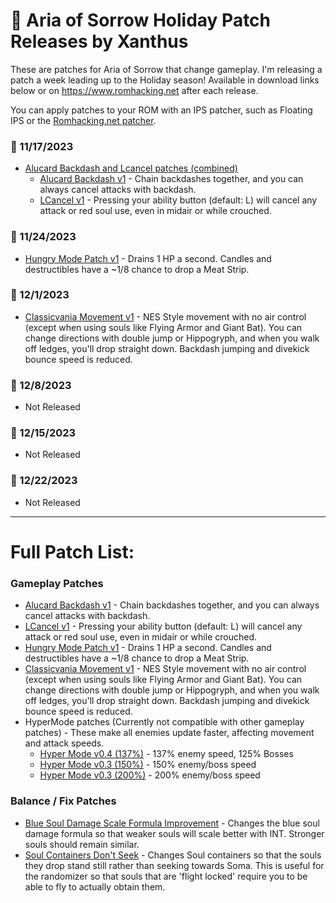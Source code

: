 # &#127876; Aria of Sorrow Holiday Patch Releases by Xanthus
These are patches for Aria of Sorrow that change gameplay. I'm releasing a patch a week leading up to the Holiday season!
Available in download links below or on https://www.romhacking.net after each release.

You can apply patches to your ROM with an IPS patcher, such as Floating IPS or the [Romhacking.net patcher](https://www.romhacking.net/patch/).

### &#127873; 11/17/2023 
- [Alucard Backdash and Lcancel patches (combined)](https://www.mediafire.com/file/fcwl5im3noecl8h/AlucardBackdash_LCancel-v1.ips/file)
    - [Alucard Backdash v1](https://www.mediafire.com/file/2t1m1ygfxr02j7y/AlucardBackdash-v1.ips/file)  - Chain backdashes together, and you can always cancel attacks with backdash.
    - [LCancel v1](https://www.mediafire.com/file/fh8u7dt52hjfu9k/LCancel-v1.ips/file) - Pressing your ability button (default: L) will cancel any attack or red soul use, even in midair or while crouched.
### &#127873; 11/24/2023 
- [Hungry Mode Patch v1](https://www.mediafire.com/file/zsbu3319rprap8c/AoS_HungryMode-v1.ips/file) - Drains 1 HP a second. Candles and destructibles have a ~1/8 chance to drop a Meat Strip.
### &#127873; 12/1/2023 
- [Classicvania Movement v1](https://www.mediafire.com/file/sxe9d31g9ywtk0b/AoS_Classicvania-Movement-v1.ips/file) - NES Style movement with no air control (except when using souls like Flying Armor and Giant Bat). You can change directions with double jump or Hippogryph, and when you walk off ledges, you'll drop straight down. Backdash jumping and divekick bounce speed is reduced.
### &#127873; 12/8/2023 
- Not Released
### &#127873; 12/15/2023 
- Not Released
### &#127873; 12/22/2023 
- Not Released

---
# Full Patch List:

### Gameplay Patches
- [Alucard Backdash v1](https://www.mediafire.com/file/2t1m1ygfxr02j7y/AlucardBackdash-v1.ips/file)  - Chain backdashes together, and you can always cancel attacks with backdash.
- [LCancel v1](https://www.mediafire.com/file/fh8u7dt52hjfu9k/LCancel-v1.ips/file) - Pressing your ability button (default: L) will cancel any attack or red soul use, even in midair or while crouched.
- [Hungry Mode Patch v1](https://www.mediafire.com/file/zsbu3319rprap8c/AoS_HungryMode-v1.ips/file) - Drains 1 HP a second. Candles and destructibles have a ~1/8 chance to drop a Meat Strip.
- [Classicvania Movement v1](https://www.mediafire.com/file/sxe9d31g9ywtk0b/AoS_Classicvania-Movement-v1.ips/file) - NES Style movement with no air control (except when using souls like Flying Armor and Giant Bat). You can change directions with double jump or Hippogryph, and when you walk off ledges, you'll drop straight down. Backdash jumping and divekick bounce speed is reduced.
- HyperMode patches (Currently not compatible with other gameplay patches) - These make all enemies update faster, affecting movement and attack speeds.
    - [Hyper Mode v0.4 (137%)](https://www.mediafire.com/file/bkogvits2r41s1k/HyperMode_v0_4.ips/file) - 137% enemy speed, 125% Bosses
    - [Hyper Mode v0.3 (150%)](https://www.mediafire.com/file/cs95gt6su3slz5k/HyperMode_v0_3-150.ips/file) - 150% enemy/boss speed
    - [Hyper Mode v0.3 (200%)](https://www.mediafire.com/file/eo8op64jt2sy40t/HyperMode_v0_3-200.ips/file) - 200% enemy/boss speed

### Balance / Fix Patches
- [Blue Soul Damage Scale Formula Improvement](https://www.mediafire.com/file/ugqpib4zbf1fihk/BlueSoulDmgImprovement-v1.ips/file) - Changes the blue soul damage formula so that weaker souls will scale better with INT. Stronger souls should remain similar.
- [Soul Containers Don't Seek](https://www.mediafire.com/file/8sfn99vbxq2o55g/SoulContainersDontSeek.ips/file) - Changes Soul containers so that the souls they drop stand still rather than seeking towards Soma. This is useful for the randomizer so that souls that are 'flight locked' require you to be able to fly to actually obtain them.